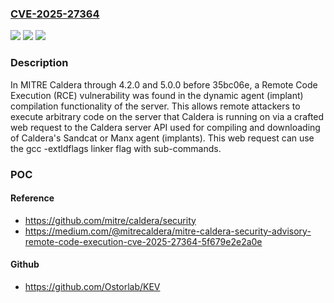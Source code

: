 ### [CVE-2025-27364](https://cve.mitre.org/cgi-bin/cvename.cgi?name=CVE-2025-27364)
![](https://img.shields.io/static/v1?label=Product&message=n%2Fa&color=blue)
![](https://img.shields.io/static/v1?label=Version&message=n%2Fa&color=blue)
![](https://img.shields.io/static/v1?label=Vulnerability&message=n%2Fa&color=brighgreen)

### Description

In MITRE Caldera through 4.2.0 and 5.0.0 before 35bc06e, a Remote Code Execution (RCE) vulnerability was found in the dynamic agent (implant) compilation functionality of the server. This allows remote attackers to execute arbitrary code on the server that Caldera is running on via a crafted web request to the Caldera server API used for compiling and downloading of Caldera's Sandcat or Manx agent (implants). This web request can use the gcc -extldflags linker flag with sub-commands.

### POC

#### Reference
- https://github.com/mitre/caldera/security
- https://medium.com/@mitrecaldera/mitre-caldera-security-advisory-remote-code-execution-cve-2025-27364-5f679e2e2a0e

#### Github
- https://github.com/Ostorlab/KEV

